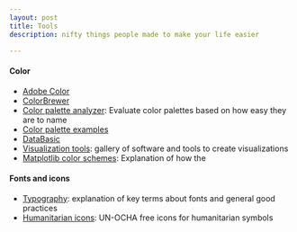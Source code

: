 ```yaml
---
layout: post
title: Tools
description: nifty things people made to make your life easier

---
```



#### Color

- <a href = "https://color.adobe.com/" target="_blank">Adobe Color</a> 
- <a href = "http://colorbrewer2.org/" target="_blank">ColorBrewer</a> 
- [Color palette analyzer](http://vis.stanford.edu/color-names/analyzer/): Evaluate color palettes based on how easy they are to name
- [Color palette examples](https://designschool.canva.com/blog/100-color-combinations/)
- <a href = "https://www.databasic.io/en/" target="_blank">DataBasic</a> 
- [Visualization tools](http://selection.datavisualization.ch/): gallery of software and tools to create visualizations
- [Matplotlib color schemes](https://bids.github.io/colormap/): Explanation of how the 

#### Fonts and icons
- [Typography](http://practicaltypography.com/): explanation of key terms about fonts and general good practices
- [Humanitarian icons](http://www.unocha.org/top-stories/all-stories/ocha-launches-500-free-humanitarian-symbols): UN-OCHA free icons for humanitarian symbols


